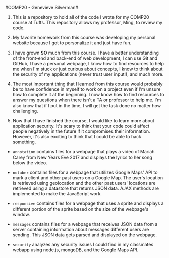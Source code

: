 #COMP20 - Genevieve Silverman#

1) This is a repository to hold all of the code I wrote for my COMP20 course 
at Tufts. This repository allows my professor, Ming, to review my code.

2) My favorite homework from this course was developing my personal website 
because I got to personalize it and just have fun.

3) I have grown **SO** much from this course. I have a better understanding 
of the front-end and back-end of web development, I can use Git and GitHub, 
I have a personal webpage, I know how to find resources to help me when I'm 
stuck or just curious about concepts, I know to think about the security of 
my applications (never trust user input!), and much more.

4) The most important thing that I learned from this course would probably be 
to have confidence in myself to work on a project even if I'm unsure how to 
complete it at the beginning. I now know how to find resources to answer my 
questions when there isn't a TA or professor to help me. I'm also know that 
if I put in the time, I will get the task done no matter how challenging.

5) Now that I have finished the course, I would like to learn more about 
application security. It's scary to think that your code could affect 
people negatively in the future if it compromises their information. However, 
it's also exciting to think that I could be able to hack something. 



* `annotation` contains files for a webpage that plays a video of Mariah
Carey from New Years Eve 2017 and displays the lyrics to her song below the
video.

* `notuber` contains files for a webpage that utilizes Google Maps' API to mark
a client and other past users on a Google Map. The user's location is retrieved
using geolocation and the other past users' locations are retrieved using
a datastore that returns JSON data. AJAX methods are implemented to make
the JavaScript work.

* `responsive` contains files for a webpage that uses a sprite and displays
a different portion of the sprite based on the size of the webpage's window.

* `messages` contains files for a webpage that receives JSON data from a server
containing information about messages different users are sending. This JSON
data gets parsed and displayed on the webpage.

* `security` analyzes any security issues I could find in my classmates webapp
using node.js, mongoDB, and the Google Maps API. 